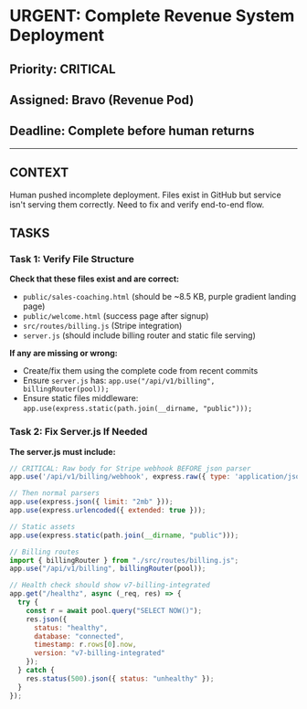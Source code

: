 # URGENT: Complete Revenue System Deployment

## Priority: CRITICAL
## Assigned: Bravo (Revenue Pod)
## Deadline: Complete before human returns

---

## CONTEXT
Human pushed incomplete deployment. Files exist in GitHub but service isn't serving them correctly. Need to fix and verify end-to-end flow.

## TASKS

### Task 1: Verify File Structure
**Check that these files exist and are correct:**
- `public/sales-coaching.html` (should be ~8.5 KB, purple gradient landing page)
- `public/welcome.html` (success page after signup)
- `src/routes/billing.js` (Stripe integration)
- `server.js` (should include billing router and static file serving)

**If any are missing or wrong:**
- Create/fix them using the complete code from recent commits
- Ensure `server.js` has: `app.use("/api/v1/billing", billingRouter(pool));`
- Ensure static files middleware: `app.use(express.static(path.join(__dirname, "public")));`

### Task 2: Fix Server.js If Needed
**The server.js must include:**
```javascript
// CRITICAL: Raw body for Stripe webhook BEFORE json parser
app.use('/api/v1/billing/webhook', express.raw({ type: 'application/json' }));

// Then normal parsers
app.use(express.json({ limit: "2mb" }));
app.use(express.urlencoded({ extended: true }));

// Static assets
app.use(express.static(path.join(__dirname, "public")));

// Billing routes
import { billingRouter } from "./src/routes/billing.js";
app.use("/api/v1/billing", billingRouter(pool));

// Health check should show v7-billing-integrated
app.get("/healthz", async (_req, res) => {
  try {
    const r = await pool.query("SELECT NOW()");
    res.json({ 
      status: "healthy", 
      database: "connected", 
      timestamp: r.rows[0].now, 
      version: "v7-billing-integrated" 
    });
  } catch {
    res.status(500).json({ status: "unhealthy" });
  }
});
